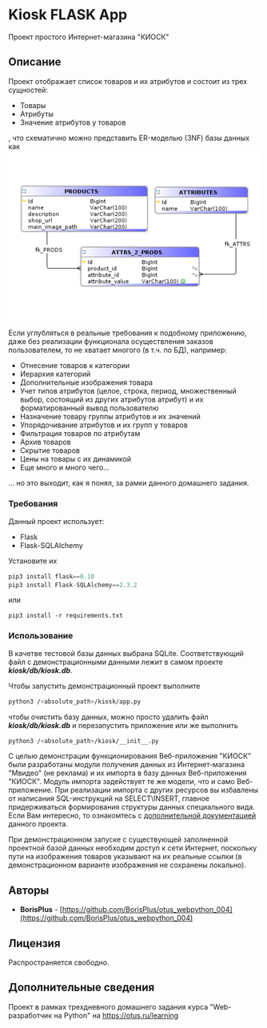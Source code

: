 # Kiosk FLASK App

Проект простого Интернет-магазина "КИОСК"

## Описание

Проект отображает список товаров и их атрибутов и состоит из трех сущностей:
* Товары
* Атрибуты
* Значение атрибутов у товаров

, что схематично можно представить  ER-моделью (3NF) базы данных как
![KIOSK_ER_model](https://raw.githubusercontent.com/BorisPlus/otus_webpython_004/master/additional/docs/simple_ER_model.png "Title")


Если углубляться в реальные требования к подобному приложению, даже без реализации функционала
осуществления заказов пользователем, то не хватает многого (в т.ч. по БД), например:
* Отнесение товаров к категории
* Иерархия категорий
* Дополнительные изображения товара
* Учет типов атрибутов (целое, строка, период, множественный выбор, состоящий из других атрибутов атрибут) и их форматированный 
вывод пользователю
* Назначение товару группы атрибутов и их значений
* Упорядочивание атрибутов и их групп у товаров
* Фильтрация товаров по атрибутам
* Архив товаров
* Скрытие товаров
* Цены на товары с их динамикой
* Еще много и много чего...

... но это выходит, как я понял, за рамки данного домашнего задания.


### Требования

Данный проект использует:
* Flask
* Flask-SQLAlchemy

Установите их

```python
pip3 install flask==0.10
pip3 install Flask-SQLAlchemy==2.3.2
```

или

```
pip3 install -r requirements.txt
```

### Использование

В качетве тестовой базы данных выбрана SQLite. 
Соответствующий файл с демонстрационными данными лежит в самом проекте **_kiosk/db/kiosk.db_**.

Чтобы запустить демонстрационный проект выполните
```bash
python3 /<absolute_path>/kiosk/app.py
```
чтобы очистить базу данных, можно просто удалить файл **_kiosk/db/kiosk.db_** и перезапустить приложение
или же выполнить 

```bash
python3 /<absolute_path>/kiosk/__init__.py
```
С целью демонстрации функционирования Веб-приложения "КИОСК" были разработаны модули получения данных
из Интернет-магазина "Мвидео" (не реклама) и их импорта в базу данных Веб-приложения "КИОСК". 
Модуль импорта задействует те же модели, что и само Веб-приложение. При реализации импорта с других 
ресурсов вы избавлены от написания SQL-инструкций на SELECT\INSERT, главное придерживаться 
формирования структуры данных специального вида. Если Вам интересно, то ознакомтесь с [дополнительной документацией](https://github.com/BorisPlus/otus_webpython_004/tree/master/additional/ADDITIONAL_REPORT.md)
данного проекта.

При демонстрационном запуске с существующей заполненной проектной базой данных необходим доступ к сети Интернет,
поскольку пути на изображения товаров указывают на их реальные ссылки 
(в демонстрационном варианте изображения не сохранены локально).


## Авторы

* **BorisPlus** - [https://github.com/BorisPlus/otus_webpython_004](https://github.com/BorisPlus/otus_webpython_004)

## Лицензия

Распространяется свободно.

## Дополнительные сведения

Проект в рамках трехдневного домашнего задания курса "Web-разработчик на Python" на https://otus.ru/learning
